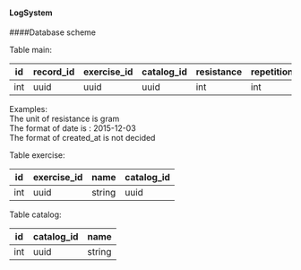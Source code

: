 #### LogSystem
####Database scheme

Table main:  

id | record\_id | exercise\_id | catalog\_id | resistance | repetition | group | date | created\_at 
----- | ----- | ------------ | ----------- | ---------- | ---------- | ----- | -----| -----------
int | uuid | uuid | uuid | int | int | group | date | datetime
Examples:  
The unit of resistance is gram  
The format of date is : 2015-12-03  
The format of created\_at is not decided  

Table exercise:

id | exercise\_id | name | catalog_id
---- | ---- | ---- | ----
int | uuid | string | uuid

Table catalog:

id | catalog\_id | name
---- | ---- | ----
int | uuid | string
